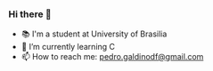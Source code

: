 ### Hi there 👋
- 📚 I'm a student at University of Brasilia
- 🌱 I’m currently learning C
- 📫 How to reach me: pedro.galdinodf@gmail.com

